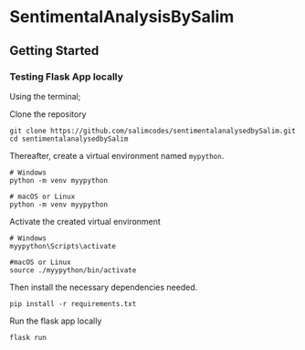 # SentimentalAnalysisBySalim

## Getting Started

### Testing Flask App locally

Using the terminal;

Clone the repository

```
git clone https://github.com/salimcodes/sentimentalanalysedbySalim.git
cd sentimentalanalysedbySalim
```


Thereafter, create a virtual environment named `mypython`.

```
# Windows
python -m venv myypython

# macOS or Linux
python -m venv myypython
```

Activate the created virtual environment
```
# Windows
myypython\Scripts\activate

#macOS or Linux
source ./myypython/bin/activate
```

Then install the necessary dependencies needed.

``` 
pip install -r requirements.txt
```

Run the flask app locally

```
flask run
```

